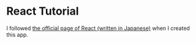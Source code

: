 # React Tutorial

I followed [the official page of React (written in Japanese)](https://ja.reactjs.org/tutorial/tutorial.html) when I created this app.
